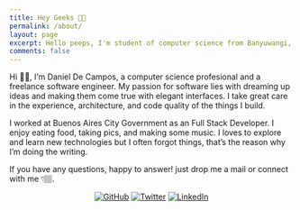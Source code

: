 ```yaml
---
title: Hey Geeks 👋🏽
permalink: /about/
layout: page
excerpt: Hello peeps, I'm student of computer science from Banyuwangi, living in Jogjakarta. This blog for documentation about my programming journey, running on jekyll, hosting on netlify and using my own simple theme.
comments: false
---
```


Hi 👋🏽, I’m Daniel De Campos, a computer science profesional and a freelance software engineer. My passion for software lies with dreaming up ideas and making them come true with elegant interfaces. I take great care in the experience, architecture, and code quality of the things I build.

I worked at Buenos Aires City Government as an Full Stack Developer. I enjoy eating food, taking pics, and making some music. I loves to explore and learn new technologies but I often forgot things, that’s the reason why I’m doing the writing.

If you have any questions, happy to answer! just drop me a mail or connect with me 👇🏽.

<p align="center">
<a href="https://github.com/eldanigeek" target="_blank"><img src="https://img.shields.io/github/followers/eldanigeek.svg?label=GitHub&amp;style=social" alt="GitHub"></a> 
<a href="https://twitter.com/daniel28dc" target="_blank"><img src="https://img.shields.io/twitter/follow/daniel28dc?label=Twitter&amp;style=social" alt="Twitter"></a> 
<a href="https://www.linkedin.com/in/danieldcm" target="_blank"><img src="https://img.shields.io/badge/LinkedIn--_.svg?style=social&amp;logo=linkedin" alt="LinkedIn"></a>
</p>